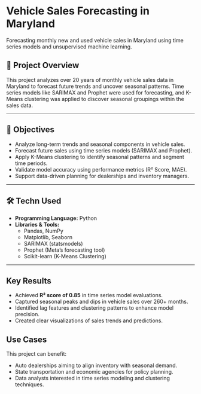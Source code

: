 # Vehicle Sales Forecasting in Maryland

Forecasting monthly new and used vehicle sales in Maryland using time series models and unsupervised machine learning.

## 📌 Project Overview

This project analyzes over 20 years of monthly vehicle sales data in Maryland to forecast future trends and uncover seasonal patterns. Time series models like SARIMAX and Prophet were used for forecasting, and K-Means clustering was applied to discover seasonal groupings within the sales data.

---

## 🎯 Objectives

- Analyze long-term trends and seasonal components in vehicle sales.
- Forecast future sales using time series models (SARIMAX and Prophet).
- Apply K-Means clustering to identify seasonal patterns and segment time periods.
- Validate model accuracy using performance metrics (R² Score, MAE).
- Support data-driven planning for dealerships and inventory managers.

---

## 🛠️ Techn Used

- **Programming Language:** Python  
- **Libraries & Tools:**  
  - Pandas, NumPy  
  - Matplotlib, Seaborn  
  - SARIMAX (statsmodels)  
  - Prophet (Meta’s forecasting tool)  
  - Scikit-learn (K-Means Clustering)  

---

## Key Results

- Achieved **R² score of 0.85** in time series model evaluations.
- Captured seasonal peaks and dips in vehicle sales over 260+ months.
- Identified lag features and clustering patterns to enhance model precision.
- Created clear visualizations of sales trends and predictions.


## Use Cases

This project can benefit:
- Auto dealerships aiming to align inventory with seasonal demand.
- State transportation and economic agencies for policy planning.
- Data analysts interested in time series modeling and clustering techniques.


